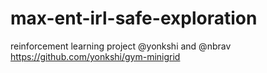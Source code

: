 # max-ent-irl-safe-exploration
reinforcement learning project @yonkshi and @nbrav https://github.com/yonkshi/gym-minigrid
